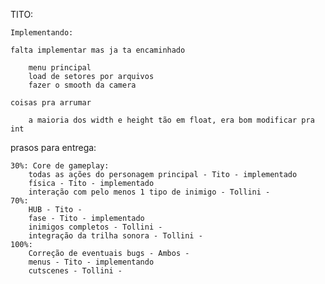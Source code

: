
TITO:
	
	Implementando:

	falta implementar mas ja ta encaminhado

		menu principal
		load de setores por arquivos
		fazer o smooth da camera
		
	coisas pra arrumar

		a maioria dos width e height tão em float, era bom modificar pra int
				
	
prasos para entrega:

	30%: Core de gameplay:
		todas as ações do personagem principal - Tito - implementado
		física - Tito - implementado
		interação com pelo menos 1 tipo de inimigo - Tollini - 
	70%:
		HUB - Tito - 
		fase - Tito - implementado
		inimigos completos - Tollini -
		integração da trilha sonora - Tollini -
	100%:
		Correção de eventuais bugs - Ambos -
		menus - Tito - implementando
		cutscenes - Tollini -
